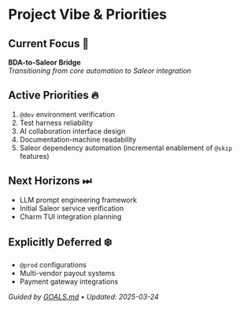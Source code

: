 # Project Vibe & Priorities

## Current Focus 🧠
**BDA-to-Saleor Bridge**  
*Transitioning from core automation to Saleor integration*

## Active Priorities 🔥
1. `@dev` environment verification
2. Test harness reliability
3. AI collaboration interface design
4. Documentation-machine readability
5. Saleor dependency automation (incremental enablement of `@skip` features)

## Next Horizons ⏭  
- LLM prompt engineering framework
- Initial Saleor service verification
- Charm TUI integration planning

## Explicitly Deferred ❄️  
- `@prod` configurations
- Multi-vendor payout systems
- Payment gateway integrations

*Guided by [GOALS.md](GOALS.md) • Updated: 2025-03-24*
